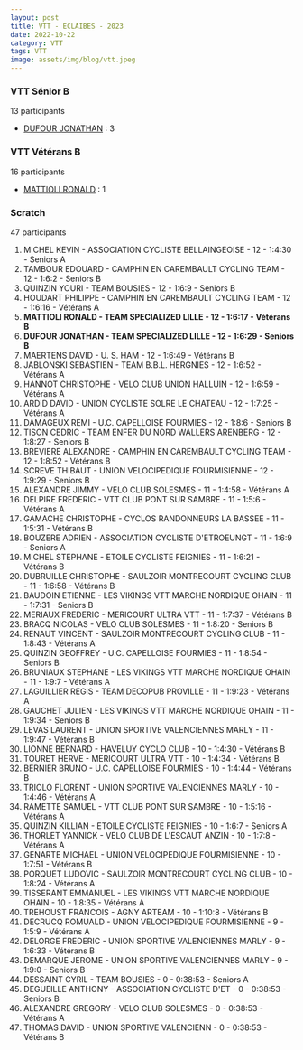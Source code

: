 ```yaml
---
layout: post
title: VTT - ECLAIBES - 2023
date: 2022-10-22
category: VTT
tags: VTT
image: assets/img/blog/vtt.jpeg
---
```


### VTT Sénior B
13 participants
- [DUFOUR JONATHAN](https://teamspecializedlille.github.io/works/dufourjonathan) : 3

### VTT Vétérans B
16 participants
- [MATTIOLI RONALD](https://teamspecializedlille.github.io/works/mattiolironald) : 1

### Scratch
47 participants
1. MICHEL KEVIN - ASSOCIATION CYCLISTE BELLAINGEOISE - 12 - 1:4:30 - Seniors A
2. TAMBOUR EDOUARD - CAMPHIN EN CAREMBAULT CYCLING TEAM - 12 - 1:6:2 - Seniors B
3. QUINZIN YOURI - TEAM BOUSIES - 12 - 1:6:9 - Seniors B
4. HOUDART PHILIPPE - CAMPHIN EN CAREMBAULT CYCLING TEAM - 12 - 1:6:16 - Vétérans A
5. **MATTIOLI RONALD - TEAM SPECIALIZED LILLE - 12 - 1:6:17 - Vétérans B**
6. **DUFOUR JONATHAN - TEAM SPECIALIZED LILLE - 12 - 1:6:29 - Seniors B**
7. MAERTENS DAVID - U. S. HAM - 12 - 1:6:49 - Vétérans B
8. JABLONSKI SEBASTIEN - TEAM B.B.L. HERGNIES - 12 - 1:6:52 - Vétérans A
9. HANNOT CHRISTOPHE - VELO CLUB UNION HALLUIN - 12 - 1:6:59 - Vétérans A
10. ARDID DAVID - UNION CYCLISTE SOLRE LE CHATEAU - 12 - 1:7:25 - Vétérans A
11. DAMAGEUX REMI - U.C. CAPELLOISE FOURMIES - 12 - 1:8:6 - Seniors B
12. TISON CEDRIC - TEAM ENFER DU NORD WALLERS ARENBERG - 12 - 1:8:27 - Seniors B
13. BREVIERE ALEXANDRE - CAMPHIN EN CAREMBAULT CYCLING TEAM - 12 - 1:8:52 - Vétérans B
14. SCREVE THIBAUT - UNION VELOCIPEDIQUE FOURMISIENNE - 12 - 1:9:29 - Seniors B
15. ALEXANDRE JIMMY - VELO CLUB SOLESMES - 11 - 1:4:58 - Vétérans A
16. DELPIRE FREDERIC - VTT  CLUB PONT SUR SAMBRE - 11 - 1:5:6 - Vétérans A
17. GAMACHE CHRISTOPHE - CYCLOS RANDONNEURS LA BASSEE - 11 - 1:5:31 - Vétérans B
18. BOUZERE ADRIEN - ASSOCIATION CYCLISTE D'ETROEUNGT - 11 - 1:6:9 - Seniors A
19. MICHEL STEPHANE - ETOILE CYCLISTE FEIGNIES - 11 - 1:6:21 - Vétérans B
20. DUBRUILLE CHRISTOPHE - SAULZOIR MONTRECOURT CYCLING CLUB - 11 - 1:6:58 - Vétérans B
21. BAUDOIN ETIENNE - LES VIKINGS VTT MARCHE NORDIQUE OHAIN - 11 - 1:7:31 - Seniors B
22. MERIAUX FREDERIC - MERICOURT ULTRA VTT - 11 - 1:7:37 - Vétérans B
23. BRACQ NICOLAS - VELO CLUB SOLESMES - 11 - 1:8:20 - Seniors B
24. RENAUT VINCENT - SAULZOIR MONTRECOURT CYCLING CLUB - 11 - 1:8:43 - Vétérans A
25. QUINZIN GEOFFREY - U.C. CAPELLOISE FOURMIES - 11 - 1:8:54 - Seniors B
26. BRUNIAUX STEPHANE - LES VIKINGS VTT MARCHE NORDIQUE OHAIN - 11 - 1:9:7 - Vétérans A
27. LAGUILLIER REGIS - TEAM DECOPUB PROVILLE - 11 - 1:9:23 - Vétérans A
28. GAUCHET JULIEN - LES VIKINGS VTT MARCHE NORDIQUE OHAIN - 11 - 1:9:34 - Seniors B
29. LEVAS LAURENT - UNION SPORTIVE VALENCIENNES MARLY - 11 - 1:9:47 - Vétérans B
30. LIONNE BERNARD - HAVELUY CYCLO CLUB - 10 - 1:4:30 - Vétérans B
31. TOURET HERVE - MERICOURT ULTRA VTT - 10 - 1:4:34 - Vétérans B
32. BERNIER BRUNO - U.C. CAPELLOISE FOURMIES - 10 - 1:4:44 - Vétérans B
33. TRIOLO FLORENT - UNION SPORTIVE VALENCIENNES MARLY - 10 - 1:4:46 - Vétérans A
34. RAMETTE SAMUEL - VTT  CLUB PONT SUR SAMBRE - 10 - 1:5:16 - Vétérans A
35. QUINZIN KILLIAN - ETOILE CYCLISTE FEIGNIES - 10 - 1:6:7 - Seniors A
36. THORLET YANNICK - VELO CLUB DE L'ESCAUT ANZIN - 10 - 1:7:8 - Vétérans A
37. GENARTE MICHAEL - UNION VELOCIPEDIQUE FOURMISIENNE - 10 - 1:7:51 - Vétérans B
38. PORQUET LUDOVIC - SAULZOIR MONTRECOURT CYCLING CLUB - 10 - 1:8:24 - Vétérans A
39. TISSERANT EMMANUEL - LES VIKINGS VTT MARCHE NORDIQUE OHAIN - 10 - 1:8:35 - Vétérans A
40. TREHOUST FRANCOIS - AGNY ARTEAM - 10 - 1:10:8 - Vétérans B
41. DECRUCQ ROMUALD - UNION VELOCIPEDIQUE FOURMISIENNE - 9 - 1:5:9 - Vétérans A
42. DELORGE FREDERIC - UNION SPORTIVE VALENCIENNES MARLY - 9 - 1:6:33 - Vétérans B
43. DEMARQUE JEROME - UNION SPORTIVE VALENCIENNES MARLY - 9 - 1:9:0 - Seniors B
44. DESSAINT CYRIL - TEAM BOUSIES - 0 - 0:38:53 - Seniors A
45. DEGUEILLE ANTHONY - ASSOCIATION CYCLISTE D'ET - 0 - 0:38:53 - Seniors B
46. ALEXANDRE GREGORY - VELO CLUB SOLESMES - 0 - 0:38:53 - Vétérans A
47. THOMAS DAVID - UNION SPORTIVE VALENCIENN - 0 - 0:38:53 - Vétérans B
